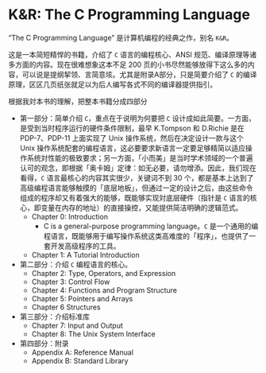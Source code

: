 # K&R: The C Programming Language

“The C Programming Language” 是计算机编程的经典之作，别名 `K&R`。

这是一本简短精悍的书籍，介绍了 `C` 语言的编程核心、ANSI 规范、编译原理等诸多方面的内容。现在很难想象这本不足 200 页的小书尽然能够放得下这么多的内容，可以说是提纲挈领、言简意垓。尤其是附录A部分，只是简要介绍了 `C` 的编译原理，区区几页纸张就足以为后人编写各式不同的编译器提供指引。

根据我対本书的理解，把整本书籍分成四部分

-   第一部分：简单介绍 `C`，重点在于说明为何要把 `C` 设计成如此简要。一方面，是受到当时程序运行的硬件条件限制，最早 K.Tompson 和 D.Richie 是在 PDP-7、PDP-11 上面实现了 Unix 操作系统，然后在决定设计一款与这个 Unix 操作系统配套的编程语言，这必要要求新语言一定要足够精简以适应操作系统対性能的极致要求；另一方面，「小而美」是当时学术领域的一个普遍认可的观念，即根据「奥卡姆」定律：如无必要，请勿增添。因此，我们现在看得，`C` 语言最核心的内容其实很少，关键词不到 30 个，都是基本上达到了高级编程语言能够触摸的「底层地板」，但通过一定的设计之后，由这些命令组成的程序却又有着强大的能够，既能够实现対底层硬件（指针是 `C` 语言的核心，即变量在内存的地址）的直接操控，又能提供简洁明确的逻辑范式。
    -   Chapter 0: Introduction
        -   C is a general-purpose programming language。`C` 是一个通用的编程语言，既能够用于编写操作系统这类高难度的「程序」，也提供了一套开发高级程序的工具。
    -   Chapter 1: A Tutorial Introduction
-   第二部分：介绍 `C` 编程语言的核心。
    -   Chapter 2: Type, Operators, and Expression
    -   Chapter 3: Control Flow
    -   Chapter 4: Functions and Program Structure
    -   Chapter 5: Pointers and Arrays
    -   Chapter 6 Structures
-   第三部分：介绍标准库
    -   Chapter 7: Input and Output
    -   Chapter 8: The Unix System Interface
-   第四部分：附录
    -   Appendix A: Reference Manual
    -   Appendix B: Standard Library

